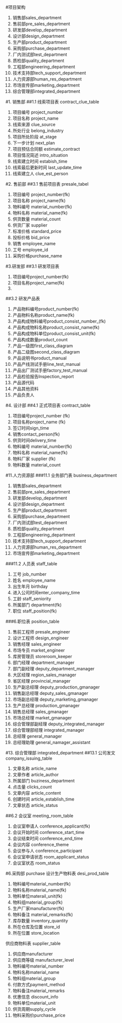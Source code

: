 #项目架构
1. 销售部sales_department
2. 售前部pre_sales_department
3. 研发部develop_department
4. 设计部design_department
5. 生产部product_department
6. 采购部purchase_department
7. 厂内测试部test_department
8. 质检部quality_department
9. 工程部engineering_department
10. 技术支持部tech_support_department
11. 人力资源部human_res_department
12. 市场宣传部marketing_department
13. 综合管理部integrated_department

#1. 销售部
##1.1 线索项目表 contract_clue_table
1. 项目编号 project_number
2. 项目名称 project_name
3. 线索来源 clue_source
4. 所处行业 belong_industry
5. 项目所处阶段 at_stage
6. 下一步计划 next_plan
7. 项目预估合同额 estimate_contract
8. 项目情况简述 intro_situation
9. 线索建立时间 estabish_time
10. 线索最后更新时间 last_update_time
11. 线索建立人 clue_est_person

#2. 售前部
##3.1 售前项目表 presale_tabel
1. 项目编号 project_number(fk)
2. 项目名称 project_name(fk)
3. 物料编号 material_number(fk)
4. 物料名称 material_name(fk)
5. 供货数量 material_count
6. 供货厂家 supplier
7. 标准价格 standard_price
8. 投标价格 bid_price
9. 销售 employee_name
10. 工号 employee_id
11. 采购价格purchase_name

#3.研发部
##3.1 研发项目表
1. 项目编号project_number(fk)
2. 项目名称project_name(fk)
3. 


##3.2 研发产品表
1. 产品物料编号product_number(fk)
2. 产品物料名称product_name(fk)
3. 产品构成物料编号product_consist_number_(fk)
4. 产品构成物料名称product_consist_name(fk)
5. 产品构成物料单位product_consist_unit(fk)
6. 产品构成数量product_count
7. 产品一级图first_class_diagram
8. 产品二级图second_class_diagram
9. 产品说明书product_manual
10. 产品产线测试手册line_test_manual
11. 产品出厂测试手册factory_test_manual
12. 产品检验报告Inspection_report
13. 产品源代码
14. 产品其他资料
15. 产品负责人


#4. 设计部
##4.1 正式项目表 contract_table
1. 项目编号project_number (fk)
2. 项目名称project_name (fk)
3. 签订时间sign_time
4. 销售contact_person(fk)
5. 供货时间delivery_time
6. 物料编号 material_number(fk)
7. 物料名称 material_name(fk)
8. 物料厂家 supplier (fk)
9. 物料数量 material_count

#11.人力资源部
###11.1 业务部门表 business_department
1. 销售部sales_department
2. 售前部pre_sales_department
3. 研发部develop_department
4. 设计部design_department
5. 生产部product_department
6. 采购部purchase_department
7. 厂内测试部test_department
8. 质检部quality_department
9. 工程部engineering_department
10. 技术支持部tech_support_department
11. 人力资源部human_res_department
12. 市场宣传部marketing_department

###11.2 人员表 staff_table
1. 工号 job_number
2. 姓名 employee_name
3. 出生年月 birthday
4. 进入公司时间enter_company_time
5. 工龄 staff_seniority
6. 所属部门 department(fk)
7. 职位 staff_position(fk)

###6.职位表 position_table
1. 售前工程师 presale_engineer
2. 设计工程师 design_engineer
3. 销售经理 sales_engineer
4. 市场专员 market_engineer
5. 库房管理员 storeroom_keeper
6. 部门经理 department_manager
7. 部门副经理 deputy_department_manager
8. 大区经理 region_sales_manager
9. 省区经理 provincial_manager
10. 生产副总经理 deputy_production_gmanager
11. 销售副总经理 deputy_sales_gmanager
12. 市场副总经理 deputy_marketing_gmanager
13. 生产总经理 production_gmanager
14. 销售总经理 sales_gmanager
15. 市场总经理 market_gmanager
16. 综合管理部副经理 deputy_integrated_manager
17. 综合管理部经理 integrated_manager
16. 总经理 general_manager
17. 总经理助理 general_namager_assistant




#13. 综合管理部 integrated_department
##13.1 公司发文 company_issuing_table
1. 文章名称 article_name
2. 文章作者 article_author
3. 所属部门 buziness_department
4. 点击量 clicks_count
5. 文章内容 article_content
6. 创建时间 article_establish_time
7. 文章状态 article_status

##6.2 会议室 meeting_room_table
1. 会议室申请人 conference_applicant(fk)
2. 会议开始时间 conference_start_time
3. 会议结束时间 conference_end_time
4. 会议内容 conference_theme
5. 会议参与人 conference_participant
6. 会议室申请状态 room_applicant_status
7. 会议室状态 room_status

#6.采购部 purchase
设计生产物料表 desi_prod_table
1. 物料编号material_number(fk)
2. 物料名称material_name(fk)
3. 物料单位materail_unit(fk)
4. 物料组material_group(fk)
5. 生产厂家manufacturer(fk)
6. 物料备注 material_remarks(fk)
7. 库存数量 inventory_quantity
8. 所在仓库及位置 store_id
9. 所在位置 store_location


供应商物料表 supplier_table
1. 供应商manufacturer
2. 供应商等级 manufacturer_level
3. 物料编号material_number
4. 物料名称material_name
5. 物料组material_group
6. 付款方式payment_method
7. 物料备注material_remarks
8. 优惠信息 discount_info
9. 物料单位material_unit
10. 供货周期supply_cycle
11. 物料采购价purchase_price
